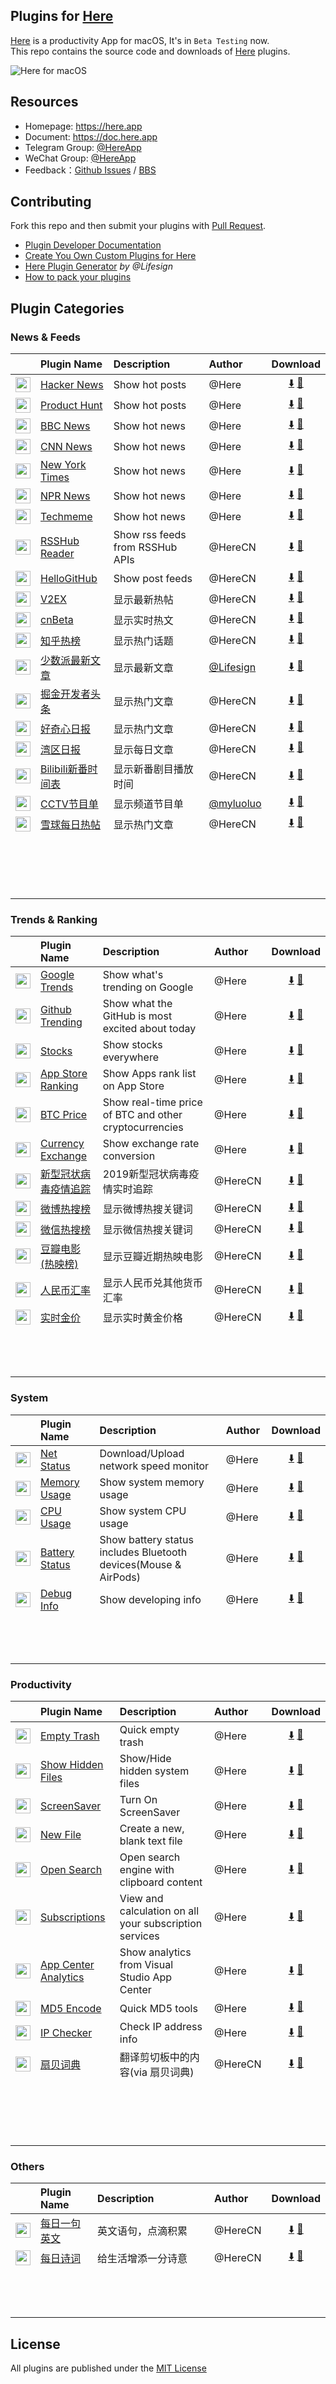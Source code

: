 Plugins for [Here]
----

[Here] is a productivity App for macOS, It's in `Beta Testing` now.  
This repo contains the source code and downloads of [Here] plugins.

![Here for macOS](https://res.here.app/img/screenshot-en.png)

## Resources

* Homepage: https://here.app
* Document: https://doc.here.app
* Telegram Group: [@HereApp]
* WeChat Group: [@HereApp](https://res.here.app/img/wx.png)
* Feedback：[Github Issues] / [BBS]

## Contributing

Fork this repo and then submit your plugins with [Pull Request].

* [Plugin Developer Documentation]
* [Create You Own Custom Plugins for Here]
* [Here Plugin Generator] *by @Lifesign*
* [How to pack your plugins]

## Plugin Categories

### News & Feeds

| ㅤ | Plugin Name | Description | Author | Download |
| ---- | :---- | :---- | :---- | :----: |
<img width="24" src="https://plugins.herecdn.com/image/app.here.hackernews/icon.png"/> | [Hacker News](https://plugins.herecdn.com/downloads/app.here.hackernews.hereplugin) | Show hot posts | @Here | <a href="https://plugins.herecdn.com/downloads/app.here.hackernews.hereplugin">⬇️</a> <a href="https://jump.here.app/?installPlugin?title=&url=https://plugins.herecdn.com/downloads/app.here.hackernews.hereplugin">🔌</a> |
<img width="24" src="https://plugins.herecdn.com/image/app.here.producthunt/icon.png"/> | [Product Hunt](https://plugins.herecdn.com/downloads/app.here.producthunt.hereplugin) | Show hot posts | @Here | <a href="https://plugins.herecdn.com/downloads/app.here.producthunt.hereplugin">⬇️</a> <a href="https://jump.here.app/?installPlugin?title=&url=https://plugins.herecdn.com/downloads/app.here.producthunt.hereplugin">🔌</a> |
<img width="24" src="https://plugins.herecdn.com/image/app.here.bbcnews/icon.png"/> | [BBC News](https://plugins.herecdn.com/downloads/app.here.bbcnews.hereplugin) | Show hot news | @Here | <a href="https://plugins.herecdn.com/downloads/app.here.bbcnews.hereplugin">⬇️</a> <a href="https://jump.here.app/?installPlugin?title=&url=https://plugins.herecdn.com/downloads/app.here.bbcnews.hereplugin">🔌</a> |
<img width="24" src="https://plugins.herecdn.com/image/app.here.cnnnews/icon.png"/> | [CNN News](https://plugins.herecdn.com/downloads/app.here.cnnnews.hereplugin) | Show hot news | @Here | <a href="https://plugins.herecdn.com/downloads/app.here.cnnnews.hereplugin">⬇️</a> <a href="https://jump.here.app/?installPlugin?title=&url=https://plugins.herecdn.com/downloads/app.here.cnnnews.hereplugin">🔌</a> |
<img width="24" src="https://plugins.herecdn.com/image/app.here.nytimesnews/icon.png"/> | [New York Times](https://plugins.herecdn.com/downloads/app.here.nytimesnews.hereplugin) | Show hot news | @Here | <a href="https://plugins.herecdn.com/downloads/app.here.nytimesnews.hereplugin">⬇️</a> <a href="https://jump.here.app/?installPlugin?title=&url=https://plugins.herecdn.com/downloads/app.here.nytimesnews.hereplugin">🔌</a> |
<img width="24" src="https://plugins.herecdn.com/image/app.here.nprnews/icon.png"/> | [NPR News](https://plugins.herecdn.com/downloads/app.here.nprnews.hereplugin) | Show hot news | @Here | <a href="https://plugins.herecdn.com/downloads/app.here.nprnews.hereplugin">⬇️</a> <a href="https://jump.here.app/?installPlugin?title=&url=https://plugins.herecdn.com/downloads/app.here.nprnews.hereplugin">🔌</a> |
<img width="24" src="https://plugins.herecdn.com/image/app.here.techmemenews/icon.png"/> | [Techmeme](https://plugins.herecdn.com/downloads/app.here.techmemenews.hereplugin) | Show hot news | @Here | <a href="https://plugins.herecdn.com/downloads/app.here.techmemenews.hereplugin">⬇️</a> <a href="https://jump.here.app/?installPlugin?title=&url=https://plugins.herecdn.com/downloads/app.here.techmemenews.hereplugin">🔌</a> |
<img width="24" src="https://plugins.herecdn.com/image/app.here.rsshubreader/icon.png"/> | [RSSHub Reader](https://plugins.herecdn.com/downloads/app.here.rsshubreader.hereplugin) | Show rss feeds from RSSHub APIs             | @HereCN | <a href="https://plugins.herecdn.com/downloads/app.here.rsshubreader.hereplugin">⬇️</a> <a href="https://jump.here.app/?installPlugin?title=&url=https://plugins.herecdn.com/downloads/app.here.rsshubreader.hereplugin">🔌</a> |
<img width="24" src="https://plugins.herecdn.com/image/app.here.hellogithub/icon.png"/> |[HelloGitHub](https://plugins.herecdn.com/downloads/app.here.hellogithub.hereplugin) | Show post feeds | @HereCN | <a href="https://plugins.herecdn.com/downloads/app.here.hellogithub.hereplugin">⬇️</a> <a href="https://jump.here.app/?installPlugin?title=&url=https://plugins.herecdn.com/downloads/app.here.hellogithub.hereplugin">🔌</a> |
<img width="24" src="https://plugins.herecdn.com/image/app.here.v2ex/icon.png"/> | [V2EX](https://plugins.herecdn.com/downloads/app.here.v2ex.hereplugin) | 显示最新热帖 | @HereCN | <a href="https://plugins.herecdn.com/downloads/app.here.v2ex.hereplugin">⬇️</a> <a href="https://jump.here.app/?installPlugin?title=&url=https://plugins.herecdn.com/downloads/app.here.v2ex.hereplugin">🔌</a> |
<img width="24" src="https://plugins.herecdn.com/image/app.here.cnbeta/icon.png"/> | [cnBeta](https://plugins.herecdn.com/downloads/app.here.cnbeta.hereplugin) | 显示实时热文 | @HereCN | <a href="https://plugins.herecdn.com/downloads/app.here.cnbeta.hereplugin">⬇️</a> <a href="https://jump.here.app/?installPlugin?title=&url=https://plugins.herecdn.com/downloads/app.here.cnbeta.hereplugin">🔌</a> |
<img width="24" src="https://plugins.herecdn.com/image/app.here.zhihu/icon.png"/> | [知乎热榜](https://plugins.herecdn.com/downloads/app.here.zhihu.hereplugin) | 显示热门话题 | @HereCN | <a href="https://plugins.herecdn.com/downloads/app.here.zhihu.hereplugin">⬇️</a> <a href="https://jump.here.app/?installPlugin?title=&url=https://plugins.herecdn.com/downloads/app.here.zhihu.hereplugin">🔌</a> |
<img width="24" src="https://plugins.herecdn.com/image/app.here.sspai/icon.png"/> | [少数派最新文章](https://plugins.herecdn.com/downloads/app.here.sspai.hereplugin) | 显示最新文章 | [@Lifesign](https://github.com/lifesign/here-plugin-sspai) | <a href="https://plugins.herecdn.com/downloads/app.here.sspai.hereplugin">⬇️</a> <a href="https://jump.here.app/?installPlugin?title=&url=https://plugins.herecdn.com/downloads/app.here.sspai.hereplugin">🔌</a> |
<img width="24" src="https://plugins.herecdn.com/image/app.here.juejin/icon.png"/> | [掘金开发者头条](https://plugins.herecdn.com/downloads/app.here.juejin.hereplugin) | 显示热门文章 | @HereCN | <a href="https://plugins.herecdn.com/downloads/app.here.juejin.hereplugin">⬇️</a> <a href="https://jump.here.app/?installPlugin?title=&url=https://plugins.herecdn.com/downloads/app.here.juejin.hereplugin">🔌</a> |
<img width="24" src="https://plugins.herecdn.com/image/app.here.qdaily/icon.png"/> | [好奇心日报](https://plugins.herecdn.com/downloads/app.here.qdaily.hereplugin) | 显示热门文章 | @HereCN | <a href="https://plugins.herecdn.com/downloads/app.here.qdaily.hereplugin">⬇️</a> <a href="https://jump.here.app/?installPlugin?title=&url=https://plugins.herecdn.com/downloads/app.here.qdaily.hereplugin">🔌</a> |
<img width="24" src="https://plugins.herecdn.com/image/app.here.wanqu/icon.png"/> | [湾区日报](https://plugins.herecdn.com/downloads/app.here.wanqu.hereplugin) | 显示每日文章 | @HereCN | <a href="https://plugins.herecdn.com/downloads/app.here.wanqu.hereplugin">⬇️</a> <a href="https://jump.here.app/?installPlugin?title=&url=https://plugins.herecdn.com/downloads/app.here.wanqu.hereplugin">🔌</a> |
<img width="24" src="https://plugins.herecdn.com/image/app.here.bilibilitimeline/icon.png"/> | [Bilibili新番时间表](https://plugins.herecdn.com/downloads/app.here.bilibilitimeline.hereplugin) | 显示新番剧目播放时间 | @HereCN | <a href="https://plugins.herecdn.com/downloads/app.here.bilibilitimeline.hereplugin">⬇️</a> <a href="https://jump.here.app/?installPlugin?title=&url=https://plugins.herecdn.com/downloads/app.here.bilibilitimeline.hereplugin">🔌</a> |
<img width="24" src="https://plugins.herecdn.com/image/app.here.cctv/icon.png"/> | [CCTV节目单](https://plugins.herecdn.com/downloads/app.here.cctv.hereplugin) | 显示频道节目单 | [@myluoluo](https://github.com/myluoluo) | <a href="https://plugins.herecdn.com/downloads/app.here.cctv.hereplugin">⬇️</a> <a href="https://jump.here.app/?installPlugin?title=&url=https://plugins.herecdn.com/downloads/app.here.cctv.hereplugin">🔌</a> |
<img width="24" src="https://plugins.herecdn.com/image/app.here.xueqiu/icon.png"/> | [雪球每日热帖](https://plugins.herecdn.com/downloads/app.here.xueqiu.hereplugin) | 显示热门文章 | @HereCN | <a href="https://plugins.herecdn.com/downloads/app.here.xueqiu.hereplugin">⬇️</a> <a href="https://jump.here.app/?installPlugin?title=&url=https://plugins.herecdn.com/downloads/app.here.xueqiu.hereplugin">🔌</a> |
||ㅤㅤㅤㅤㅤㅤㅤㅤㅤㅤㅤㅤ|ㅤㅤㅤㅤㅤㅤㅤㅤㅤㅤㅤㅤㅤㅤㅤㅤㅤㅤㅤㅤㅤㅤㅤㅤㅤㅤㅤㅤㅤㅤㅤㅤㅤ|ㅤㅤㅤㅤㅤ|ㅤㅤㅤㅤ|

### Trends & Ranking

| ㅤ | Plugin Name | Description | Author | Download |
| ---- | :---- | :---- | :---- | :----: |
<img width="24" src="https://plugins.herecdn.com/image/app.here.googletrends/icon.png"/> | [Google Trends](https://plugins.herecdn.com/downloads/app.here.googletrends.hereplugin) | Show what's trending on Google | @Here | <a href="https://plugins.herecdn.com/downloads/app.here.googletrends.hereplugin">⬇️</a> <a href="https://jump.here.app/?installPlugin?title=&url=https://plugins.herecdn.com/downloads/app.here.googletrends.hereplugin">🔌</a> |
<img width="24" src="https://plugins.herecdn.com/image/app.here.githubtrending/icon.png"/> | [Github Trending](https://plugins.herecdn.com/downloads/app.here.githubtrending.hereplugin) | Show what the GitHub is most excited about today | @Here | <a href="https://plugins.herecdn.com/downloads/app.here.githubtrending.hereplugin">⬇️</a> <a href="https://jump.here.app/?installPlugin?title=&url=https://plugins.herecdn.com/downloads/app.here.githubtrending.hereplugin">🔌</a> |
<img width="24" src="https://plugins.herecdn.com/image/app.here.stocks/icon.png"/> | [Stocks](https://plugins.herecdn.com/downloads/app.here.stocks.hereplugin) | Show stocks everywhere | @Here | <a href="https://plugins.herecdn.com/downloads/app.here.stocks.hereplugin">⬇️</a> <a href="https://jump.here.app/?installPlugin?title=&url=https://plugins.herecdn.com/downloads/app.here.stocks.hereplugin">🔌</a> |
<img width="24" src="https://plugins.herecdn.com/image/app.here.appstoreranking/icon.png"/> | [App Store Ranking](https://plugins.herecdn.com/downloads/app.here.appstoreranking.hereplugin) | Show Apps rank list on App Store | @Here | <a href="https://plugins.herecdn.com/downloads/app.here.appstoreranking.hereplugin">⬇️</a> <a href="https://jump.here.app/?installPlugin?title=&url=https://plugins.herecdn.com/downloads/app.here.appstoreranking.hereplugin">🔌</a> |
<img width="24" src="https://plugins.herecdn.com/image/app.here.btcprice/icon.png"/> | [BTC Price](https://plugins.herecdn.com/downloads/app.here.btcprice.hereplugin) | Show real-time price of BTC and other cryptocurrencies | @Here | <a href="https://plugins.herecdn.com/downloads/app.here.btcprice.hereplugin">⬇️</a> <a href="https://jump.here.app/?installPlugin?title=&url=https://plugins.herecdn.com/downloads/app.here.btcprice.hereplugin">🔌</a> |
<img width="24" src="https://plugins.herecdn.com/image/app.here.currencyexchange/icon.png"/> | [Currency Exchange](https://plugins.herecdn.com/downloads/app.here.currencyexchange.hereplugin) | Show exchange rate conversion | @Here | <a href="https://plugins.herecdn.com/downloads/app.here.currencyexchange.hereplugin">⬇️</a> <a href="https://jump.here.app/?installPlugin?title=&url=https://plugins.herecdn.com/downloads/app.here.currencyexchange.hereplugin">🔌</a> |
<img width="24" src="https://plugins.herecdn.com/image/app.here.2019ncovstatus/icon.png"/> | [新型冠状病毒疫情追踪](https://plugins.herecdn.com/downloads/app.here.2019ncovstatus.hereplugin) | 2019新型冠状病毒疫情实时追踪 | @HereCN | <a href="https://plugins.herecdn.com/downloads/app.here.2019ncovstatus.hereplugin">⬇️</a> <a href="https://jump.here.app/?installPlugin?title=&url=https://plugins.herecdn.com/downloads/app.here.2019ncovstatus.hereplugin">🔌</a> |
<img width="24" src="https://plugins.herecdn.com/image/app.here.weibohotsearch/icon.png"/> | [微博热搜榜](https://plugins.herecdn.com/downloads/app.here.weibohotsearch.hereplugin) | 显示微博热搜关键词 | @HereCN | <a href="https://plugins.herecdn.com/downloads/app.here.weibohotsearch.hereplugin">⬇️</a> <a href="https://jump.here.app/?installPlugin?title=&url=https://plugins.herecdn.com/downloads/app.here.weibohotsearch.hereplugin">🔌</a> |
<img width="24" src="https://plugins.herecdn.com/image/app.here.weixinhotsearch/icon.png"/> | [微信热搜榜](https://plugins.herecdn.com/downloads/app.here.weixinhotsearch.hereplugin) | 显示微信热搜关键词 | @HereCN | <a href="https://plugins.herecdn.com/downloads/app.here.weixinhotsearch.hereplugin">⬇️</a> <a href="https://jump.here.app/?installPlugin?title=&url=https://plugins.herecdn.com/downloads/app.here.weixinhotsearch.hereplugin">🔌</a> |
<img width="24" src="https://plugins.herecdn.com/image/app.here.doubanmovie/icon.png"/> | [豆瓣电影(热映榜)](https://plugins.herecdn.com/downloads/app.here.doubanmovie.hereplugin) | 显示豆瓣近期热映电影 | @HereCN | <a href="https://plugins.herecdn.com/downloads/app.here.doubanmovie.hereplugin">⬇️</a> <a href="https://jump.here.app/?installPlugin?title=&url=https://plugins.herecdn.com/downloads/app.here.doubanmovie.hereplugin">🔌</a> |
<img width="24" src="https://plugins.herecdn.com/image/app.here.exchangerate/icon.png"/> | [人民币汇率](https://plugins.herecdn.com/downloads/app.here.exchangerate.hereplugin) | 显示人民币兑其他货币汇率 | @HereCN | <a href="https://plugins.herecdn.com/downloads/app.here.exchangerate.hereplugin">⬇️</a> <a href="https://jump.here.app/?installPlugin?title=&url=https://plugins.herecdn.com/downloads/app.here.exchangerate.hereplugin">🔌</a> |
<img width="24" src="https://plugins.herecdn.com/image/app.here.goldprice/icon.png"/> | [实时金价](https://plugins.herecdn.com/downloads/app.here.goldprice.hereplugin) | 显示实时黄金价格 | @HereCN | <a href="https://plugins.herecdn.com/downloads/app.here.goldprice.hereplugin">⬇️</a> <a href="https://jump.here.app/?installPlugin?title=&url=https://plugins.herecdn.com/downloads/app.here.goldprice.hereplugin">🔌</a> |
||ㅤㅤㅤㅤㅤㅤㅤㅤㅤㅤㅤㅤ|ㅤㅤㅤㅤㅤㅤㅤㅤㅤㅤㅤㅤㅤㅤㅤㅤㅤㅤㅤㅤㅤㅤㅤㅤㅤㅤㅤㅤㅤㅤㅤㅤㅤ|ㅤㅤㅤㅤㅤ|ㅤㅤㅤㅤ|

### System

| ㅤ | Plugin Name | Description | Author | Download |
| ---- | :---- | :---- | :---- | :----: |
<img width="24" src="https://plugins.herecdn.com/image/app.here.netstat/icon.png"/> | [Net Status](https://plugins.herecdn.com/downloads/app.here.netstat.hereplugin) | Download/Upload network speed monitor | @Here| <a href="https://plugins.herecdn.com/downloads/app.here.netstat.hereplugin">⬇️</a> <a href="https://jump.here.app/?installPlugin?title=&url=https://plugins.herecdn.com/downloads/app.here.netstat.hereplugin">🔌</a> |
<img width="24" src="https://plugins.herecdn.com/image/app.here.memory/icon.png"/> | [Memory Usage](https://plugins.herecdn.com/downloads/app.here.memory.hereplugin) | Show system memory usage | @Here | <a href="https://plugins.herecdn.com/downloads/app.here.memory.hereplugin">⬇️</a> <a href="https://jump.here.app/?installPlugin?title=&url=https://plugins.herecdn.com/downloads/app.here.memory.hereplugin">🔌</a> |
<img width="24" src="https://plugins.herecdn.com/image/app.here.cpu/icon.png"/> | [CPU Usage](https://plugins.herecdn.com/downloads/app.here.cpu.hereplugin) | Show system CPU usage | @Here | <a href="https://plugins.herecdn.com/downloads/app.here.cpu.hereplugin">⬇️</a> <a href="https://jump.here.app/?installPlugin?title=&url=https://plugins.herecdn.com/downloads/app.here.cpu.hereplugin">🔌</a> |
<img width="24" src="https://plugins.herecdn.com/image/app.here.battery/icon.png"/> | [Battery Status](https://plugins.herecdn.com/downloads/app.here.battery.hereplugin) | Show battery status includes Bluetooth devices(Mouse & AirPods) | @Here | <a href="https://plugins.herecdn.com/downloads/app.here.battery.hereplugin">⬇️</a> <a href="https://jump.here.app/?installPlugin?title=&url=https://plugins.herecdn.com/downloads/app.here.battery.hereplugin">🔌</a> |
<img width="24" src="https://plugins.herecdn.com/image/app.here.debug/icon.png"/> | [Debug Info](https://plugins.herecdn.com/downloads/app.here.debug.hereplugin) | Show developing info | @Here | <a href="https://plugins.herecdn.com/downloads/app.here.debug.hereplugin">⬇️</a> <a href="https://jump.here.app/?installPlugin?title=&url=https://plugins.herecdn.com/downloads/app.here.debug.hereplugin">🔌</a> |
||ㅤㅤㅤㅤㅤㅤㅤㅤㅤㅤㅤㅤ|ㅤㅤㅤㅤㅤㅤㅤㅤㅤㅤㅤㅤㅤㅤㅤㅤㅤㅤㅤㅤㅤㅤㅤㅤㅤㅤㅤㅤㅤㅤㅤㅤㅤ|ㅤㅤㅤㅤㅤ|ㅤㅤㅤㅤ|

### Productivity

| ㅤ | Plugin Name | Description | Author | Download |
| ---- | :---- | :---- | :---- | :----: |
<img width="24" src="https://plugins.herecdn.com/image/app.here.emptytrash/icon.png"/> | [Empty Trash](https://plugins.herecdn.com/downloads/app.here.emptytrash.hereplugin) | Quick empty trash  | @Here | <a href="https://plugins.herecdn.com/downloads/app.here.emptytrash.hereplugin">⬇️</a> <a href="https://jump.here.app/?installPlugin?title=&url=https://plugins.herecdn.com/downloads/app.here.emptytrash.hereplugin">🔌</a> |
<img width="24" src="https://plugins.herecdn.com/image/app.here.showhiddenfiles/icon.png"/> | [Show Hidden Files](https://plugins.herecdn.com/downloads/app.here.showhiddenfiles.hereplugin) | Show/Hide hidden system files | @Here | <a href="https://plugins.herecdn.com/downloads/app.here.showhiddenfiles.hereplugin">⬇️</a> <a href="https://jump.here.app/?installPlugin?title=&url=https://plugins.herecdn.com/downloads/app.here.showhiddenfiles.hereplugin">🔌</a> |
<img width="24" src="https://plugins.herecdn.com/image/app.here.screensaver/icon.png"/> | [ScreenSaver](https://plugins.herecdn.com/downloads/app.here.screensaver.hereplugin) | Turn On ScreenSaver | @Here | <a href="https://plugins.herecdn.com/downloads/app.here.screensaver.hereplugin">⬇️</a> <a href="https://jump.here.app/?installPlugin?title=&url=https://plugins.herecdn.com/downloads/app.here.screensaver.hereplugin">🔌</a> |
<img width="24" src="https://plugins.herecdn.com/image/app.here.newfile/icon.png"/> | [New File](https://plugins.herecdn.com/downloads/app.here.newfile.hereplugin) | Create a new, blank text file | @Here | <a href="https://plugins.herecdn.com/downloads/app.here.newfile.hereplugin">⬇️</a> <a href="https://jump.here.app/?installPlugin?title=&url=https://plugins.herecdn.com/downloads/app.here.newfile.hereplugin">🔌</a> |
<img width="24" src="https://plugins.herecdn.com/image/app.here.opensearch/icon.png"/> | [Open Search](https://plugins.herecdn.com/downloads/app.here.opensearch.hereplugin) | Open search engine with clipboard content | @Here | <a href="https://plugins.herecdn.com/downloads/app.here.opensearch.hereplugin">⬇️</a> <a href="https://jump.here.app/?installPlugin?title=&url=https://plugins.herecdn.com/downloads/app.here.opensearch.hereplugin">🔌</a> |
<img width="24" src="https://plugins.herecdn.com/image/app.here.subscriptions/icon.png"/> | [Subscriptions](https://plugins.herecdn.com/downloads/app.here.subscriptions.hereplugin) | View and calculation on all your subscription services | @Here | <a href="https://plugins.herecdn.com/downloads/app.here.subscriptions.hereplugin">⬇️</a> <a href="https://jump.here.app/?installPlugin?title=&url=https://plugins.herecdn.com/downloads/app.here.subscriptions.hereplugin">🔌</a> |
<img width="24" src="https://plugins.herecdn.com/image/app.here.appcenteranalytics/icon.png"/> | [App Center Analytics](https://plugins.herecdn.com/downloads/app.here.appcenteranalytics.hereplugin) | Show analytics from Visual Studio App Center | @Here | <a href="https://plugins.herecdn.com/downloads/app.here.appcenteranalytics.hereplugin">⬇️</a> <a href="https://jump.here.app/?installPlugin?title=&url=https://plugins.herecdn.com/downloads/app.here.appcenteranalytics.hereplugin">🔌</a> |
<img width="24" src="https://plugins.herecdn.com/image/app.here.md5encode/icon.png"/> | [MD5 Encode](https://plugins.herecdn.com/downloads/app.here.md5encode.hereplugin) | Quick MD5 tools | @Here | <a href="https://plugins.herecdn.com/downloads/app.here.md5encode.hereplugin">⬇️</a> <a href="https://jump.here.app/?installPlugin?title=&url=https://plugins.herecdn.com/downloads/app.here.md5encode.hereplugin">🔌</a> |
<img width="24" src="https://plugins.herecdn.com/image/app.here.ipchecker/icon.png"/> | [IP Checker](https://plugins.herecdn.com/downloads/app.here.ipchecker.hereplugin) | Check IP address info | @Here | <a href="https://plugins.herecdn.com/downloads/app.here.ipchecker.hereplugin">⬇️</a> <a href="https://jump.here.app/?installPlugin?title=&url=https://plugins.herecdn.com/downloads/app.here.ipchecker.hereplugin">🔌</a> |
<img width="24" src="https://plugins.herecdn.com/image/app.here.shanbeidictionary/icon.png"/> | [扇贝词典](https://plugins.herecdn.com/downloads/app.here.shanbeidictionary.hereplugin) | 翻译剪切板中的内容(via 扇贝词典) | @HereCN | <a href="https://plugins.herecdn.com/downloads/app.here.shanbeidictionary.hereplugin">⬇️</a> <a href="https://jump.here.app/?installPlugin?title=&url=https://plugins.herecdn.com/downloads/app.here.shanbeidictionary.hereplugin">🔌</a> |
||ㅤㅤㅤㅤㅤㅤㅤㅤㅤㅤㅤㅤ|ㅤㅤㅤㅤㅤㅤㅤㅤㅤㅤㅤㅤㅤㅤㅤㅤㅤㅤㅤㅤㅤㅤㅤㅤㅤㅤㅤㅤㅤㅤㅤㅤㅤ|ㅤㅤㅤㅤㅤ|ㅤㅤㅤㅤ|

### Others

| ㅤ | Plugin Name | Description | Author | Download |
| ---- | :---- | :---- | :---- | :----: |
<img width="24" src="https://plugins.herecdn.com/image/app.here.dailysentence/icon.png"/> | [每日一句英文](https://plugins.herecdn.com/downloads/app.here.dailysentence.hereplugin) | 英文语句，点滴积累 | @HereCN | <a href="https://plugins.herecdn.com/downloads/app.here.dailysentence.hereplugin">⬇️</a> <a href="https://jump.here.app/?installPlugin?title=&url=https://plugins.herecdn.com/downloads/app.here.dailysentence.hereplugin">🔌</a> |
<img width="24" src="https://plugins.herecdn.com/image/app.here.dailypoetry/icon.png"/> | [每日诗词](https://plugins.herecdn.com/downloads/app.here.dailypoetry.hereplugin) | 给生活增添一分诗意 | @HereCN | <a href="https://plugins.herecdn.com/downloads/app.here.dailypoetry.hereplugin">⬇️</a> <a href="https://jump.here.app/?installPlugin?title=&url=https://plugins.herecdn.com/downloads/app.here.dailypoetry.hereplugin">🔌</a> |
||ㅤㅤㅤㅤㅤㅤㅤㅤㅤㅤㅤㅤ|ㅤㅤㅤㅤㅤㅤㅤㅤㅤㅤㅤㅤㅤㅤㅤㅤㅤㅤㅤㅤㅤㅤㅤㅤㅤㅤㅤㅤㅤㅤㅤㅤㅤ|ㅤㅤㅤㅤㅤ|ㅤㅤㅤㅤ|

## License
All plugins are published under the [MIT License]

[Here]: https://here.app/
[App Homepage]: https://here.app/
[MIT License]: https://github.com/hereappdev/Here-Plugins/blob/master/README.md
[Plugin Developer Documentation]: https://doc.here.app/
[Create You Own Custom Plugins for Here]: https://github.com/hereappdev/Here-Plugins/wiki/Create-You-Own-Custom-Plugins-for-Here
[@HereApp]: https://t.me/hereapp
[Github Issues]: https://github.com/hereappdev/Here-Plugins/issues
[BBS]: https://support.qq.com/products/110843
[Pull Request]: https://github.com/hereappdev/Here-Plugins/pulls
[How to pack your plugins]: https://github.com/hereappdev/Here-Plugins/wiki/How-to-pack-your-plugins
[Here Plugin Generator]: https://github.com/FriendsOfHere/plugin-generator